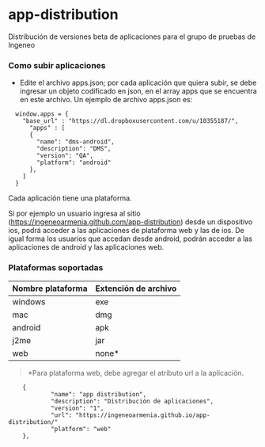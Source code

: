 app-distribution
================

Distribución de versiones beta de aplicaciones para el grupo de pruebas de Ingeneo


### Como subir aplicaciones

* Edite el archivo apps.json; por cada aplicación que quiera subir, se debe ingresar un objeto codificado en json, en el array apps que se encuentra en este archivo. Un ejemplo de archivo apps.json es: 

```
  window.apps = {
    "base_url" : "https://dl.dropboxusercontent.com/u/10355187/",
	  "apps" : [
      {
        "name": "dms-android",
        "description": "DMS",
        "version": "QA",
        "platform": "android"
      },
    ]
  }
```

Cada aplicación tiene una plataforma.

Si por ejemplo un usuario ingresa al sitio (https://ingeneoarmenia.github.com/app-distribution) desde un dispositivo ios, podrá acceder a las aplicaciones de plataforma web y las de ios. 
De igual forma los usuarios que accedan desde android, podrán acceder a las aplicaciones de android y las aplicaciones web.


### Plataformas soportadas

Nombre plataforma  | Extención de archivo
------------- | -------------
windows  | exe
mac  | dmg
android | apk
j2me | jar
web | none*

> *Para plataforma web, debe agregar el atributo url a la aplicación. 
```
	{
	        "name": "app distribution",
	        "description": "Distribución de aplicaciones",
	        "version": "1",
	        "url": "https://ingeneoarmenia.github.io/app-distribution/"
	        "platform": "web"
	},
```
